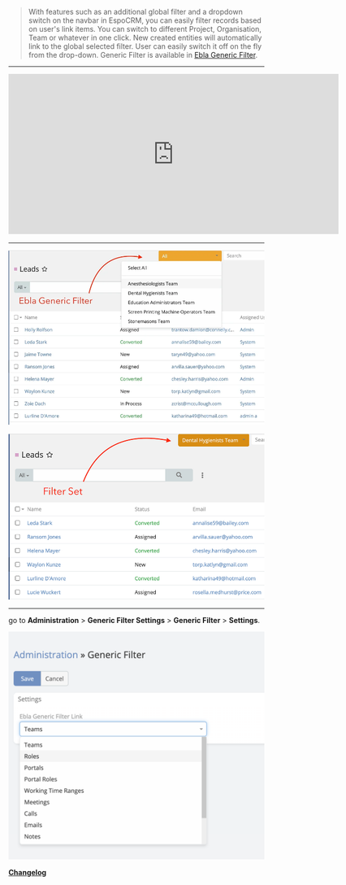 <a href="https://www.eblasoft.com.tr/espocrm-extension-page/espocrm-ebla-generic-filter" target="_blank" id="ext-version"></a>


> With features such as an additional global filter and a dropdown switch on the navbar in EspoCRM,
> you can easily filter records based on user's link items.
> You can switch to different Project, Organisation, Team or whatever in one click.
> New created entities will automatically link to the global selected filter.
> User can easily switch it off on the fly from the drop-down.
> Generic Filter is available in [Ebla Generic Filter](https://www.eblasoft.com.tr/espocrm-extension-page/espocrm-ebla-generic-filter).

---

<iframe width="650" height="315" src="https://www.youtube.com/embed/P-LBd3PhjZg" frameborder="0" allow="accelerometer; autoplay; clipboard-write; encrypted-media; gyroscope; picture-in-picture" allowfullscreen></iframe>

--- 

![generic-filter](../../_static/images/extensions/generic-filter/generic-filter.png)

![generic-filter](../../_static/images/extensions/generic-filter/generic-filter-set.png)

---


go to **Administration** > **Generic Filter Settings** > **Generic Filter** > **Settings**.

![generic-filter](../../_static/images/extensions/generic-filter/generic-filter-op.png)

**<font color=gray> [Changelog](changelog.md) </font>**


<script>
    async function fetchData() {
    const url = 'https://crm.eblasoft.com.tr/api/v1/Docs?id=6389ec830c9c306d3';
    const response = await fetch(url);
    const data = await response.json();
    
    const {version} = data;
    const badgeUrl = `https://img.shields.io/badge/version-${version}-green`;
    
    const badgeImg = document.createElement("img");
    badgeImg.src = badgeUrl;
    badgeImg.style = "height: 22px; margin-left: 10px;";


    document.getElementById("ext-version").appendChild(badgeImg);
}
    fetchData();

</script>